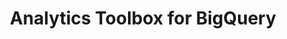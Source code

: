 ---
title: Analytics Toolbox for BigQuery
description: "Unlock Spatial Analytics in BigQuery"
icon: "/img/icons/bigquery-analytics-toolbox.png"
type: examples
category: quadbin
layout: categories/list
euFlag: true
aliases:
    - /analytics-toolbox-bq/examples/categories/quadbin/
---